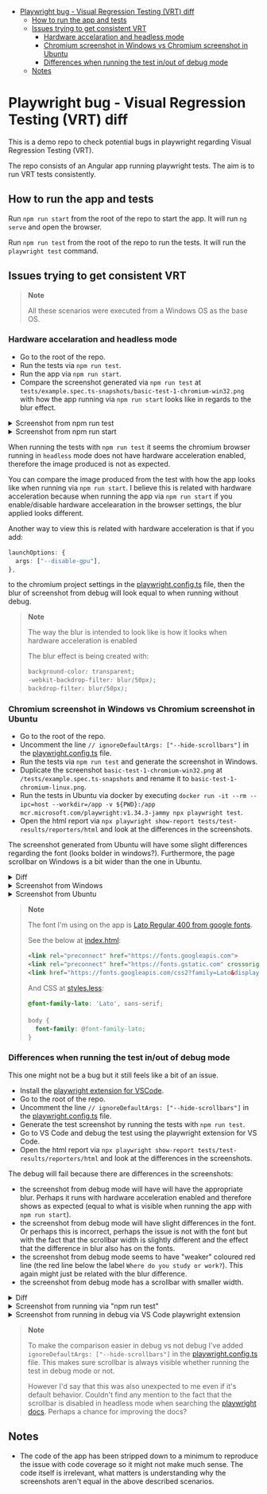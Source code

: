 - [Playwright bug - Visual Regression Testing (VRT) diff](#playwright-bug---visual-regression-testing-vrt-diff)
  - [How to run the app and tests](#how-to-run-the-app-and-tests)
  - [Issues trying to get consistent VRT](#issues-trying-to-get-consistent-vrt)
    - [Hardware accelaration and headless mode](#hardware-accelaration-and-headless-mode)
    - [Chromium screenshot in Windows vs Chromium screenshot in Ubuntu](#chromium-screenshot-in-windows-vs-chromium-screenshot-in-ubuntu)
    - [Differences when running the test in/out of debug mode](#differences-when-running-the-test-inout-of-debug-mode)
  - [Notes](#notes)

# Playwright bug - Visual Regression Testing (VRT) diff

This is a demo repo to check potential bugs in playwright regarding Visual Regression Testing (VRT).

The repo consists of an Angular app running playwright tests. The aim is to run VRT tests consistently.

## How to run the app and tests

Run `npm run start` from the root of the repo to start the app. It will run `ng serve` and open the browser. 

Run `npm run test` from the root of the repo to run the tests. It will run the `playwright test` command.

## Issues trying to get consistent VRT

> **Note**
>
> All these scenarios were executed from a Windows OS as the base OS.

### Hardware accelaration and headless mode

- Go to the root of the repo.
- Run the tests via `npm run test`.
- Run the app via `npm run start`.
- Compare the screenshot generated via `npm run test` at `tests/example.spec.ts-snapshots/basic-test-1-chromium-win32.png` with how the app running via `npm run start` looks like in regards to the blur effect.

<details>
  <summary>Screenshot from npm run test</summary>
  
  ![screenshot from npm run test](/docs/images/hardware-acceleration-npm-run-test.png)
</details>

<details>
  <summary>Screenshot from npm run start</summary>
  
  > **Note**
  >
  > My PC has a higher resolution than 1920x1080, I've used the browser tools to try and get close for the manual screenshot I took. Anyways, what's important in this screenshot is looking at how the blur looks correct and how different it is from when running the test via `npm run test`.
  > 

  ![screenshot from npm run test](/docs/images/hardware-acceleration-npm-run-start.png)
</details>

When running the tests with `npm run test` it seems the chromium browser running in `headless` mode does not have hardware acceleration enabled, therefore the image produced is not as expected.

You can compare the image produced from the test with how the app looks like when running via `npm run start`. I believe this is related with hardware acceleration because when running the app via `npm run start` if you enable/disable hardware accelearation in the browser settings, the blur applied looks different.

Another way to view this is related with hardware acceleration is that if you add:
```ts
launchOptions: {
  args: ["--disable-gpu"],
},
```
to the chromium project settings in the [playwright.config.ts](/playwright.config.ts) file, then the blur of screenshot from debug will look equal to when running without debug.

> **Note**
>
> The way the blur is intended to look like is how it looks when hardware acceleration is enabled
>
> The blur effect is being created with:
> ```css
> background-color: transparent;
> -webkit-backdrop-filter: blur(50px);
> backdrop-filter: blur(50px);
> ```
>

### Chromium screenshot in Windows vs Chromium screenshot in Ubuntu

- Go to the root of the repo.
- Uncomment the line `// ignoreDefaultArgs: ["--hide-scrollbars"]` in the [playwright.config.ts](/playwright.config.ts) file.
- Run the tests via `npm run test` and generate the screenshot in Windows.
- Duplicate the screenshot `basic-test-1-chromium-win32.png` at `/tests/example.spec.ts-snapshots` and rename it to `basic-test-1-chromium-linux.png`.
- Run the tests in Ubuntu via docker by executing `docker run -it --rm --ipc=host --workdir=/app -v ${PWD}:/app mcr.microsoft.com/playwright:v1.34.3-jammy npx playwright test`.
- Open the html report via `npx playwright show-report tests/test-results/reporters/html` and look at the differences in the screenshots.

The screenshot generated from Ubuntu will have some slight differences regarding the font (looks bolder in windows?). Furthermore, the page scrollbar on Windows is a bit wider than the one in Ubuntu.

<details>
  <summary>Diff</summary>
  
  ![diff](/docs/images/windows-ubuntu-diff.png)
</details>

<details>
  <summary>Screenshot from Windows</summary>
  
  ![Windows](/docs/images/windows.png)
</details>

<details>
  <summary>Screenshot from Ubuntu</summary>
  
  ![Ubuntu](/docs/images/ubuntu.png)
</details>

> **Note**
> 
> The font I'm using on the app is [Lato Regular 400 from google fonts](https://fonts.google.com/specimen/Lato?preview.text=Whereas%20recognition%20of%20the%20inherent%20dignity&preview.text_type=custom). 
>  
> See the below at [index.html](/src/index.html):
> 
> ```html
> <link rel="preconnect" href="https://fonts.googleapis.com">
> <link rel="preconnect" href="https://fonts.gstatic.com" crossorigin>
> <link href="https://fonts.googleapis.com/css2?family=Lato&display=swap" rel="stylesheet">
> ```
> 
> And CSS at [styles.less](/src/styles/styles.less):
> 
> ```css
> @font-family-lato: 'Lato', sans-serif;
> 
> body {
>   font-family: @font-family-lato;
> }
> ```

### Differences when running the test in/out of debug mode 

This one might not be a bug but it still feels like a bit of an issue.

- Install the [playwright extension for VSCode](https://marketplace.visualstudio.com/items?itemName=ms-playwright.playwright).
- Go to the root of the repo.
- Uncomment the line `// ignoreDefaultArgs: ["--hide-scrollbars"]` in the [playwright.config.ts](/playwright.config.ts) file.
- Generate the test screenshot by running the tests with `npm run test`. 
- Go to VS Code and debug the test using the playwright extension for VS Code.
- Open the html report via `npx playwright show-report tests/test-results/reporters/html` and look at the differences in the screenshots.

The debug will fail because there are differences in the screenshots:

- the screenshot from debug mode will have will have the appropriate blur. Perhaps it runs with hardware acceleration enabled and therefore shows as expected (equal to what is visible when running the app with `npm run start`).
- the screenshot from debug mode will have slight differences in the font. Or perhaps this is incorrect, perhaps the issue is not with the font but with the fact that the scrollbar width is slightly different and the effect that the difference in blur also has on the fonts.
- the screenshot from debug mode seems to have "weaker" coloured red line (the red line below the label `Where do you study or work?`). This again might just be related with the blur difference.
- the screenshot from debug mode has a scrollbar with smaller width.

<details>
  <summary>Diff</summary>
  
  ![diff](/docs/images/debug-diff.png)
</details>

<details>
  <summary>Screenshot from running via "npm run test"</summary>
  
  ![Windows](/docs/images/not-debug.png)
</details>

<details>
  <summary>Screenshot from running in debug via VS Code playwright extension</summary>
  
  ![Ubuntu](/docs/images/debug.png)
</details>

> **Note**
>
> To make the comparison easier in debug vs not debug I've added `ignoreDefaultArgs: ["--hide-scrollbars"]` in the [playwright.config.ts](/playwright.config.ts) file. This makes sure scrollbar is always visible whether running the test in debug mode or not. 
>
> However I'd say that this was also unexpected to me even if it's default behavior. Couldn't find any mention to the fact that the scrollbar is disabled in headless mode when searching the [playwright docs](https://playwright.dev/docs). Perhaps a chance for improving the docs?
> 

## Notes

- The code of the app has been stripped down to a minimum to reproduce the issue with code coverage so it might not make much sense. The code itself is irrelevant, what matters is understanding why the screenshots aren't equal in the above described scenarios.
